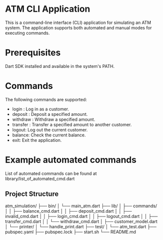 # ATM CLI Application
This is a command-line interface (CLI) application for simulating an ATM system. The application supports both automated and manual modes for executing commands.

# Prerequisites
Dart SDK installed and available in the system's PATH.

# Commands
The following commands are supported:

- login <customerName>: Log in as a customer.
- deposit <amount>: Deposit a specified amount.
- withdraw <amount>: Withdraw a specified amount.
- transfer <customerName> <amount>: Transfer a specified amount to another customer.
- logout: Log out the current customer.
- balance: Check the current balance.
- exit: Exit the application.

# Example automated commands
List of automated commands can be found at library/list_of_automated_cmd.dart

## Project Structure
atm_simulation/
├── bin/
│   └── main_atm.dart
├── lib/
│   ├── commands/
│   │   ├── balance_cmd.dart
│   │   ├── deposit_cmd.dart
│   │   ├── invalid_cmd.dart
│   │   ├── login_cmd.dart
│   │   ├── logout_cmd.dart
│   │   ├── transfer_cmd.dart
│   │   └── withdraw_cmd.dart
│   ├── customer_model.dart
│   └── printer/
│       └── handle_print.dart
├── test/
│   └── atm_test.dart
├── pubspec.yaml
├── pubspec.lock
├── start.sh
└── README.md